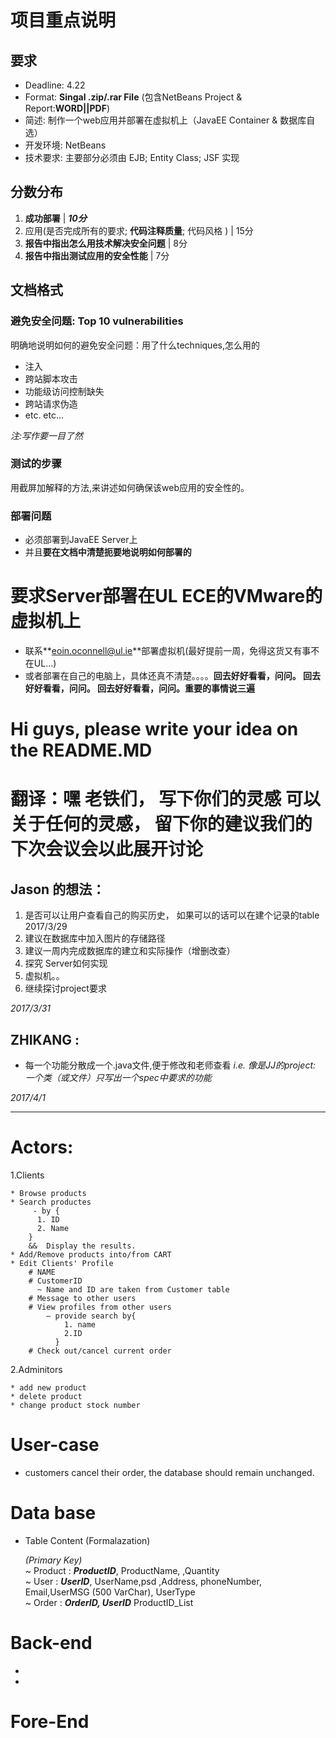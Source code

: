 # 项目重点说明
## 要求
- Deadline: 4.22
- Format: **Singal .zip/.rar File** (包含NetBeans Project & Report:<b>WORD||PDF</b>)
- 简述: 制作一个web应用并部署在虚拟机上（JavaEE Container & 数据库自选）
- 开发环境: NetBeans
- 技术要求: 主要部分必须由 EJB; Entity Class; JSF 实现

## 分数分布

1. **成功部署**						                           | ***10分***
2. 应用(是否完成所有的要求; **代码注释质量**; 代码风格 )  | 15分
3. **报告中指出怎么用技术解决安全问题**			            | 8分
4. **报告中指出测试应用的安全性能**			                | 7分


## 文档格式
### 避免安全问题: **Top 10 vulnerabilities**
明确地说明如何的避免安全问题：用了什么techniques,怎么用的
+ 注入
+ 跨站脚本攻击
+ 功能级访问控制缺失
+ 跨站请求伪造
+ etc. etc...

*注:写作要一目了然*

### 测试的步骤
用截屏加解释的方法,来讲述如何确保该web应用的安全性的。

### 部署问题
+ 必须部署到JavaEE Server上
+ 并且**要在文档中清楚扼要地说明如何部署的**

# 要求Server部署在UL ECE的VMware的虚拟机上
- 联系**<http>eoin.oconnell@ul.ie</http>**部署虚拟机(最好提前一周，免得这货又有事不在UL...)
- 或者部署在自己的电脑上，具体还真不清楚。。。。**回去好好看看，问问。 回去好好看看，问问。 回去好好看看，问问。重要的事情说三遍**





# Hi guys, please write your idea on the README.MD 

# 翻译：嘿 老铁们， 写下你们的灵感 可以关于任何的灵感， 留下你的建议我们的下次会议会以此展开讨论 
## Jason 的想法：
1. 是否可以让用户查看自己的购买历史， 如果可以的话可以在建个记录的table 2017/3/29
2. 建议在数据库中加入图片的存储路径
3. 建议一周内完成数据库的建立和实际操作（增删改查）
4. 探究 Server如何实现
5. 虚拟机。。
6. 继续探讨project要求 

*2017/3/31*
## ZHIKANG :
- 每一个功能分散成一个.java文件,便于修改和老师查看 
	*i.e. 像是JJ的project: 一个类（或文件）只写出一个spec中要求的功能*
  
*2017/4/1*

<hr/>

# Actors:

  1.Clients
    
    * Browse products
    * Search productes 
         - by {
          1. ID 
          2. Name
        }   
        &&  Display the results.
    * Add/Remove products into/from CART
    * Edit Clients' Profile
        # NAME
        # CustomerID        
          ~ Name and ID are taken from Customer table
        # Message to other users
        # View profiles from other users 
            – provide search by{
                1. name 
                2.ID
              }
        # Check out/cancel current order
        
        
        
  2.Adminitors

    * add new product
    * delete product
    * change product stock number



# User-case 

* customers cancel their order, the database should remain unchanged.



# Data base

  * Table Content (Formalazation)
    <br/>
  
    <i>(Primary Key)</i><br/>
    ~ Product :   <i><b>ProductID</b></i>,  ProductName, ,Quantity<br/>
    ~ User    :   <i><b>UserID</b></i>, UserName,psd ,Address, phoneNumber, Email,UserMSG (500 VarChar), UserType<br/>
    ~ Order   :   <i><b>OrderID,  UserID</b></i> ProductID_List<br/>
  
  
# Back-end
  * 
  * 
  
# Fore-End
  
